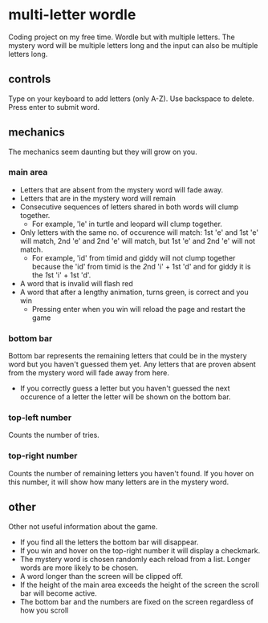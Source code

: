# multi-letter wordle
Coding project on my free time. Wordle but with multiple letters. The mystery word will be multiple letters long and the input can also be multiple letters long.

## controls
Type on your keyboard to add letters (only A-Z). Use backspace to delete. Press enter to submit word.

## mechanics
The mechanics seem daunting but they will grow on you.

### main area
- Letters that are absent from the mystery word will fade away.
- Letters that are in the mystery word will remain
- Consecutive sequences of letters shared in both words will clump together. 
  - For example, 'le' in turtle and leopard will clump together.
- Only letters with the same no. of occurence will match: 1st 'e' and 1st 'e' will match, 2nd 'e' and 2nd 'e' will match, but 1st 'e' and 2nd 'e' will not match.
  - For example, 'id' from timid and giddy will not clump together because the 'id' from timid is the *2*nd 'i' + 1st 'd' and for giddy it is the *1*st 'i' + 1st 'd'. 
- A word that is invalid will flash red
- A word that after a lengthy animation, turns green, is correct and you win
  - Pressing enter when you win will reload the page and restart the game

### bottom bar
Bottom bar represents the remaining letters that could be in the mystery word but you haven't guessed them yet. Any letters that are proven absent from the mystery word will fade away from here.
- If you correctly guess a letter but you haven't guessed the next occurence of a letter the letter will be shown on the bottom bar.

### top-left number
Counts the number of tries.

### top-right number
Counts the number of remaining letters you haven't found. If you hover on this number, it will show how many letters are in the mystery word.
 
## other
Other not useful information about the game.
- If you find all the letters the bottom bar will disappear.
- If you win and hover on the top-right number it will display a checkmark.
- The mystery word is chosen randomly each reload from a list. Longer words are more likely to be chosen.
- A word longer than the screen will be clipped off.
- If the height of the main area exceeds the height of the screen the scroll bar will become active.
- The bottom bar and the numbers are fixed on the screen regardless of how you scroll
